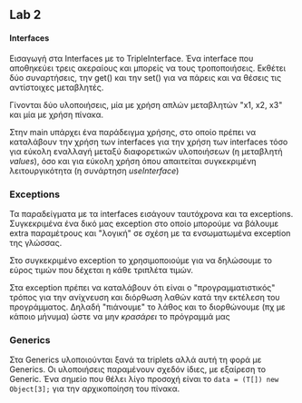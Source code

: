 ## Lab 2

#### Interfaces
Εισαγωγή στα Interfaces με το TripleInterface. Ένα interface που αποθηκεύει τρεις ακεραίους και μπορείς να τους τροποποιήσεις.
Εκθέτει δύο συναρτήσεις, την get() και την set() για να πάρεις και να θέσεις τις αντίστοιχες μεταβλητές.

Γίνονται δύο υλοποιήσεις, μία με χρήση απλών μεταβλητών "x1, x2, x3" και μία με χρήση πίνακα.

Στην main υπάρχει ένα παράδειγμα χρήσης, στο οποίο πρέπει να καταλάβουν την χρήση των interfaces για την χρήση των interfaces τόσο για εύκολη εναλλαγή μεταξύ διαφορετικών υλοποιήσεων (η μεταβλητή _values_), όσο και για εύκολη χρήση όπου απαιτείται συγκεκριμένη λειτουργικότητα (η συνάρτηση _useInterface_)

### Exceptions
Τα παραδείγματα με τα interfaces εισάγουν ταυτόχρονα και τα exceptions. Συγκεκριμένα ένα δικό μας exception στο οποίο μπορούμε να βάλουμε extra παραμέτρους και "λογική" σε σχέση με τα ενσωματωμένα exception της γλώσσας.

Στο συγκεκριμένο exception το χρησιμοποιούμε για να δηλώσουμε το εύρος τιμών που δέχεται η κάθε τριπλέτα τιμών.

Στα exception πρέπει να καταλάβουν ότι είναι ο "προγραμματιστικός" τρόπος για την ανίχνευση και διόρθωση λαθών κατά την εκτέλεση του προγράμματος. Δηλαδή "πιάνουμε" το λάθος και το διορθώνουμε (πχ με κάποιο μήνυμα) ώστε να μην _κρασάρει_ το πρόγραμμά μας

### Generics
Στα Generics υλοποιούνται ξανά τα triplets αλλά αυτή τη φορά με Generics.
Οι υλοποιήσεις παραμένουν σχεδόν ίδιες, με εξαίρεση το Generic. Ένα σημείο που θέλει λίγο προσοχή είναι το 
`data = (T[]) new Object[3];` για την αρχικοποίηση του πίνακα.